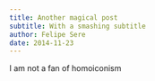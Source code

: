```yaml
---
title: Another magical post
subtitle: With a smashing subtitle
author: Felipe Sere
date: 2014-11-23
---
```


I am not a fan of homoiconism

